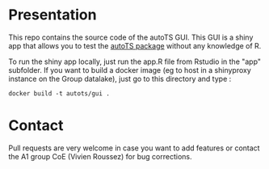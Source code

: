 # Presentation

This repo contains the source code of the autoTS GUI. This GUI is a shiny app that allows you to test the [autoTS package](https://github.com/vivienroussez/autots) without any knowledge of R.

To run the shiny app locally, just run the app.R file from Rstudio in the "app" subfolder. If you want to build a docker image (eg to host in a shinyproxy instance on the Group datalake), just go to this directory and type :


```
docker build -t autots/gui .
```
# Contact

Pull requests are very welcome in case you want to add features or contact the A1 group CoE (Vivien Roussez) for bug corrections.